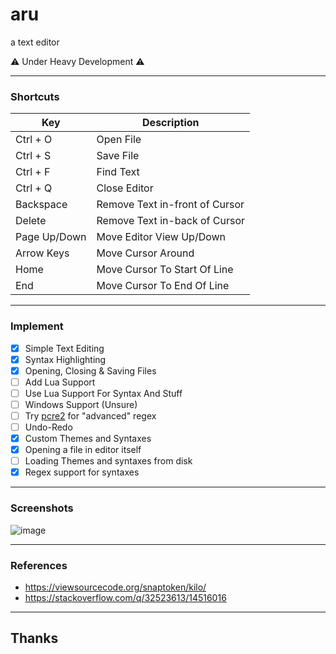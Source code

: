 # aru
a text editor

:warning: Under Heavy Development :warning:

---
### Shortcuts

| Key          | Description    |
|--------------|----------------|
| Ctrl + O     | Open File      |
| Ctrl + S     | Save File      |
| Ctrl + F     | Find Text      |
| Ctrl + Q     | Close Editor   |
| Backspace    | Remove Text in-front of Cursor |
| Delete       | Remove Text in-back of Cursor  |
| Page Up/Down | Move Editor View Up/Down       |
| Arrow Keys   | Move Cursor Around             |
| Home         | Move Cursor To Start Of Line   |
| End          | Move Cursor To End Of Line     |

---
### Implement
- [x] Simple Text Editing
- [x] Syntax Highlighting
- [x] Opening, Closing & Saving Files
- [ ] Add Lua Support
- [ ] Use Lua Support For Syntax And Stuff
- [ ] Windows Support (Unsure)
- [ ] Try [pcre2](https://github.com/PCRE2Project/pcre2) for "advanced" regex
- [ ] Undo-Redo
- [x] Custom Themes and Syntaxes
- [x] Opening a file in editor itself
- [ ] Loading Themes and syntaxes from disk
- [x] Regex support for syntaxes

---
### Screenshots

![image](https://user-images.githubusercontent.com/75035219/189479152-8252e6ac-704f-4f53-bde3-4e2b3944fe9a.png)

---
### References
- https://viewsourcecode.org/snaptoken/kilo/
- https://stackoverflow.com/q/32523613/14516016

---
## Thanks
